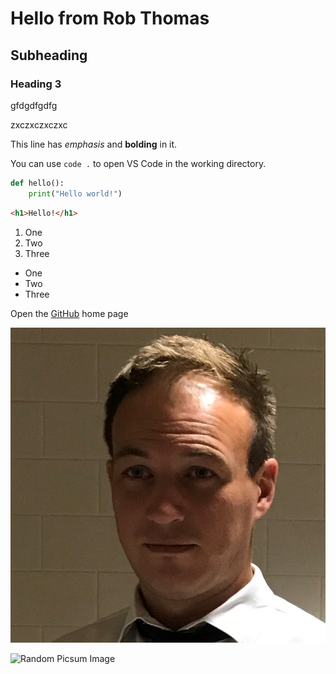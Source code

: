 # Hello from Rob Thomas

## Subheading

### Heading 3

gfdgdfgdfg

zxczxczxczxc

This line has _emphasis_ and **bolding** in it.

You can use `code .` to open VS Code in the working directory.

```py
def hello():
    print("Hello world!")
```

```html
<h1>Hello!</h1>
```

1. One
2. Two
3. Three

- One
- Two
- Three

Open the [GitHub](https://github.com/) home page

![Photo of Rob Thomas](./Me.jpg)

![Random Picsum Image](https://picsum.photos/100)
